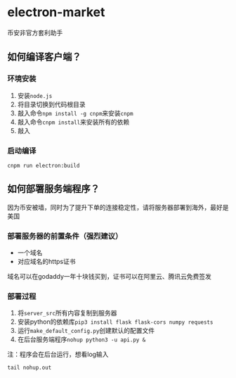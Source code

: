# electron-market
币安非官方套利助手

## 如何编译客户端？
### 环境安装
1. 安装```node.js```
1. 将目录切换到代码根目录
1. 敲入命令```npm install -g cnpm```来安装```cnpm```
1. 敲入命令```cnpm install```来安装所有的依赖 
1. 敲入

### 启动编译
```
cnpm run electron:build
```

## 如何部署服务端程序？
因为币安被墙，同时为了提升下单的连接稳定性，请将服务器部署到海外，最好是美国
### 部署服务器的前置条件（强烈建议）
- 一个域名
- 对应域名的https证书

域名可以在godaddy一年十块钱买到，证书可以在阿里云、腾讯云免费签发
### 部署过程
1. 将```server_src```所有内容复制到服务器
1. 安装python的依赖库```pip3 install flask flask-cors numpy requests```
1. 运行```make_default_config.py```创建默认的配置文件
1. 在后台服务端程序```nohup python3 -u api.py &```

注：程序会在后台运行，想看log输入
```
tail nohup.out
```